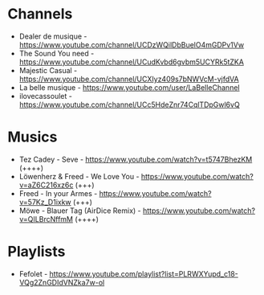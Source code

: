 # Channels

- Dealer de musique - https://www.youtube.com/channel/UCDzWQilDbBuelO4mGDPv1Vw
- The Sound You need - https://www.youtube.com/channel/UCudKvbd6gvbm5UCYRk5tZKA
- Majestic Casual - https://www.youtube.com/channel/UCXIyz409s7bNWVcM-vjfdVA
- La belle musique - https://www.youtube.com/user/LaBelleChannel
- ilovecassoulet - https://www.youtube.com/channel/UCc5HdeZnr74CqlTDpGwl6vQ

# Musics

- Tez Cadey - Seve - https://www.youtube.com/watch?v=t5747BhezKM (++++)
- Löwenherz & Freed - We Love You - https://www.youtube.com/watch?v=aZ6C216xz6c (+++)
- Freed - In your Armes - https://www.youtube.com/watch?v=57Kz_D1ixkw (+++)
- Möwe - Blauer Tag (AirDice Remix) - https://www.youtube.com/watch?v=QILBrcNffmM (++++)

# Playlists

- Fefolet - https://www.youtube.com/playlist?list=PLRWXYupd_c18-VQg2ZnGDIdVNZka7w-ol
